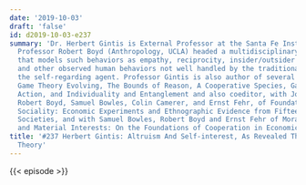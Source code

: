 ```yaml
---
date: '2019-10-03'
draft: 'false'
id: d2019-10-03-e237
summary: 'Dr. Herbert Gintis is External Professor at the Santa Fe Institute. He and
  Professor Robert Boyd (Anthropology, UCLA) headed a multidisciplinary research project
  that models such behaviors as empathy, reciprocity, insider/outsider behavior, vengefulness,
  and other observed human behaviors not well handled by the traditional model of
  the self-regarding agent. Professor Gintis is also author of several books including
  Game Theory Evolving, The Bounds of Reason, A Cooperative Species, Game Theory in
  Action, and Individuality and Entanglement and also coeditor, with Joe Henrich,
  Robert Boyd, Samuel Bowles, Colin Camerer, and Ernst Fehr, of Foundations of Human
  Sociality: Economic Experiments and Ethnographic Evidence from Fifteen Small-scale
  Societies, and with Samuel Bowles, Robert Boyd and Ernst Fehr of Moral Sentiments
  and Material Interests: On the Foundations of Cooperation in Economic Life.&nbsp;'
title: '#237 Herbert Gintis: Altruism And Self-interest, As Revealed Through Game
  Theory'
---
```

{{< episode >}}
